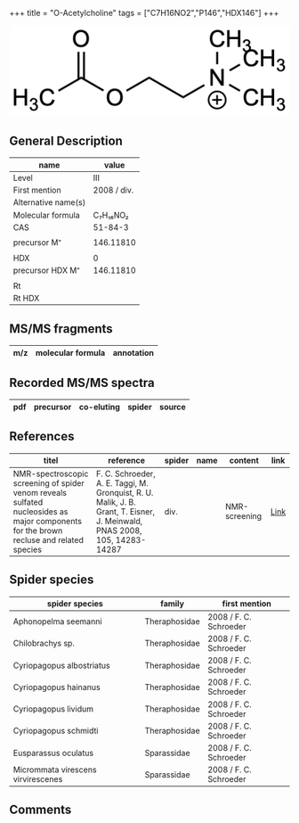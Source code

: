 +++
title = "O-Acetylcholine"
tags = ["C7H16NO2","P146","HDX146"]
+++

![](/img/O-Acetylcholine.png)

## General Description

| name                | value       |
|---------------------|-------------|
| Level               | III         |
| First mention       | 2008 / div. |
| Alternative name(s) |             |
| Molecular formula   | C₇H₁₆NO₂    |
| CAS                 | 51-84-3     |
|                     |             |
| precursor M⁺        | 146.11810   |
|                     |             |
| HDX                 | 0           |
| precursor HDX M⁺    | 146.11810   |
|                     |             |
| Rt                  |             |
| Rt HDX              |             |

## MS/MS fragments

| m/z       | molecular formula | annotation        |
|-----------|-------------------|-------------------|

## Recorded MS/MS spectra

| pdf | precursor | co-eluting | spider    | source                       |
|-----|-----------|------------|-----------|------------------------------|

## References

| titel                                                                                                                                  | reference                                                                                                                 | spider | name | content       | link                                    |
|----------------------------------------------------------------------------------------------------------------------------------------|---------------------------------------------------------------------------------------------------------------------------|--------|------|---------------|-----------------------------------------|
| NMR-spectroscopic screening of spider venom reveals sulfated nucleosides as major components for the brown recluse and related species | F. C. Schroeder, A. E. Taggi, M. Gronquist, R. U. Malik, J. B. Grant, T. Eisner, J. Meinwald, PNAS 2008, 105, 14283-14287 | div.   |      | NMR-screening | [Link](https://doi.org/10.1073/pnas.0806840105) |

## Spider species

| spider species                     | family        | first mention          |
|------------------------------------|---------------|------------------------|
| Aphonopelma seemanni               | Theraphosidae | 2008 / F. C. Schroeder |
| Chilobrachys sp.                   | Theraphosidae | 2008 / F. C. Schroeder |
| Cyriopagopus albostriatus          | Theraphosidae | 2008 / F. C. Schroeder |
| Cyriopagopus hainanus              | Theraphosidae | 2008 / F. C. Schroeder |
| Cyriopagopus lividum               | Theraphosidae | 2008 / F. C. Schroeder |
| Cyriopagopus schmidti              | Theraphosidae | 2008 / F. C. Schroeder |
| Eusparassus oculatus               | Sparassidae   | 2008 / F. C. Schroeder |
| Micrommata virescens virvirescenes | Sparassidae   | 2008 / F. C. Schroeder |

## Comments